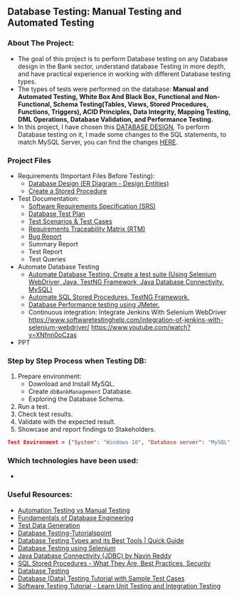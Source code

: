 ## Database Testing: Manual Testing and Automated Testing

### About The Project: 
* The goal of this project is to perform Database testing on any Database design in the Bank sector, understand database Testing in more depth, and have practical experience in working with different Database testing types.
* The types of tests were performed on the database: <b>Manual and Automated Testing, White Box And Black Box, Functional and Non-Functional, Schema Testing(Tables, Views, Stored Procedures, Functions, Triggers), ACID Principles, Data Integrity, Mapping Testing, DML Operations, Database Validation, and Performance Testing. </b>
* In this project, I have chosen this <a href='https://github.com/gmgyan/Bank-Database-Design_MS-SQL'>DATABASE DESIGN</a>, To perform Database testing on it, I made some changes to the SQL statements, to match MySQL Server, you can find the changes <a href='/DbBankManagment-MySQL.sql'>HERE</a>.


### Project Files
- Requirements (Important Files Before Testing):
    - <a href='https://docs.google.com/document/d/18PlUiLC2cCX-C0D7yXbpsqRUthiTNInyvHZ9wv0VdHw/edit?usp=sharing'>Database Design (ER Diagram - Design Entities)</a>
    - <a href='StoredProcedure'>Create a Stored Procedure</a>
- Test Documentation:
    - <a href = 'https://docs.google.com/document/d/1N6JgbF7Oev1IKfbub6nuAowmoZztwM6Fb6cT9hukzF8/edit?usp=sharing'>Software Requirements Specification (SRS)</a>
    - <a href='https://docs.google.com/document/d/1ffgC2acgBC3j9VSDJrVSt7hOwLDRMGlM/edit?usp=sharing&ouid=113234837739401438291&rtpof=true&sd=true'>Database Test Plan</a>
    - <a href='https://docs.google.com/spreadsheets/d/1qXvOpTbsaY7Wr-H-RDjuLmS8dP8Enxbi4ysIfjAX7jQ/edit?usp=sharing'>Test Scenarios & Test Cases</a>
    - <a href='https://docs.google.com/spreadsheets/d/1rnReoQFrIx4fWX7a_b3AeUzEnWWKt2iHJIJr30qXIDI/edit?usp=sharing'>Requirements Traceability Matrix (RTM)</a>
    - <a href='https://docs.google.com/spreadsheets/d/1s2fI4U_F9rmRQoxZ7cp56HK2A5J1NVx1MMipavhrDoo/edit?usp=sharing'>Bug Report</a>
    - Summary Report
    - Test Report
    - Test Queries
- Automate Database Testing
    - <a href='/DatabaseTestingUsingSelenium'>Automate Database Testing, Create a test suite (Using Selenium WebDriver, Java, TestNG Framework, Java Database Connectivity, MySQL)</a>
    - <a href='AutomateSQLStoredProcedures'>Automate SQL Stored Procedures, TestNG Framework.</a>
    - <a href='DatabasePerformancetestingUsinJMeter'>Database Performance testing using JMeter.</a>
    - Continuous integration: Integrate Jenkins With Selenium WebDriver https://www.softwaretestinghelp.com/integration-of-jenkins-with-selenium-webdriver/
https://www.youtube.com/watch?v=XNfnn0oCzas
- PPT

### Step by Step Process when Testing DB:
1) Prepare environment:
    - Download and Install MySQL.
    - Create `dbBankManagement` Database.
    - Exploring the Database Schema.
2) Run a test.
3) Check test results.
4) Validate with the expected result.
5) Showcase and report findings to Stakeholders.

```json
Test Environment = {"System": "Windows 10", "Database server": "MySQL", "Browser": "Chrome 104"}
```

### Which technologies have been used:
- 

### Useful Resources:
- <a href='https://youtu.be/SEzPFlnI7mY'>Automation Testing vs Manual Testing</a>
- <a href='https://www.udemy.com/course/database-engines-crash-course/'>Fundamentals of Database Engineering</a>
- <a href='https://www.guru99.com/software-testing-test-data.html'>Test Data Generation</a>
- <a href='https://www.tutorialspoint.com/database_testing/index.htm'>Database Testing-Tutorialspoint</a>
- <a href='http://www.xenonstack.com/insights/what-is-database-testing'>Database Testing Types and its Best Tools | Quick Guide</a>
- <a href='https://youtu.be/Sw3eqsKvfCM'>Database Testing using Selenium</a>
- <a href='https://www.youtube.com/playlist?list=PLsyeobzWxl7rU7Jz3zDRpqB-EODzBbHOI'>Java Database Connectivity (JDBC) by Navin Reddy</a>
- <a href='https://www.youtube.com/watch?v=Sggdhot-MoM'>SQL Stored Procedures - What They Are, Best Practices, Security</a>
- <a href='https://www.youtube.com/playlist?list=PLUDwpEzHYYLtmxThtmsBxocKuicJOddGj'>Database Testing</a>
- <a href='https://www.guru99.com/data-testing.html'>Database (Data) Testing Tutorial with Sample Test Cases</a>
- <a href='https://youtu.be/Geq60OVyBPg'>Software Testing Tutorial - Learn Unit Testing and Integration Testing</a>


